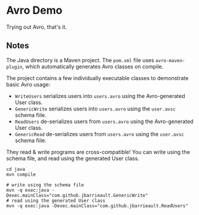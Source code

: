 # Avro Demo
Trying out Avro, that's it.

## Notes
The Java directory is a Maven project. The `pom.xml` file uses `avro-maven-plugin`, which automatically generates Avro classes on compile.

The project contains a few individually executable classes to demonstrate basic Avro usage:
- `WriteUsers` serializes users into `users.avro` using the Avro-generated User class.
- `GenericWrite` serializes users into `users.avro` using the `user.avsc` schema fiile.
- `ReadUsers` de-serializes users from `users.avro` using the Avro-generated User class.
- `GenericRead` de-serializes users from `users.avro` using the `user.avsc` schema fiile.

They read & write programs are cross-compatible! You can write using the schema file, and read using the generated User class.
```shell
cd java
mvn compile

# write using the schema file
mvn -q exec:java -Dexec.mainClass="com.github.jbarrieault.GenericWrite"
# read using the generated User class
mvn -q exec:java -Dexec.mainClass="com.github.jbarrieault.ReadUsers"
```
